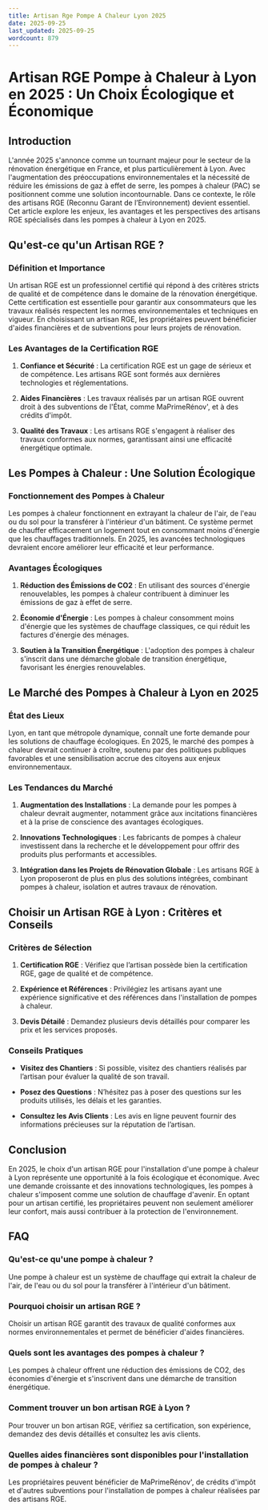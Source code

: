 ```yaml
---
title: Artisan Rge Pompe A Chaleur Lyon 2025
date: 2025-09-25
last_updated: 2025-09-25
wordcount: 879
---
```


# Artisan RGE Pompe à Chaleur à Lyon en 2025 : Un Choix Écologique et Économique

## Introduction

L'année 2025 s'annonce comme un tournant majeur pour le secteur de la rénovation énergétique en France, et plus particulièrement à Lyon. Avec l'augmentation des préoccupations environnementales et la nécessité de réduire les émissions de gaz à effet de serre, les pompes à chaleur (PAC) se positionnent comme une solution incontournable. Dans ce contexte, le rôle des artisans RGE (Reconnu Garant de l’Environnement) devient essentiel. Cet article explore les enjeux, les avantages et les perspectives des artisans RGE spécialisés dans les pompes à chaleur à Lyon en 2025.

## Qu'est-ce qu'un Artisan RGE ?

### Définition et Importance

Un artisan RGE est un professionnel certifié qui répond à des critères stricts de qualité et de compétence dans le domaine de la rénovation énergétique. Cette certification est essentielle pour garantir aux consommateurs que les travaux réalisés respectent les normes environnementales et techniques en vigueur. En choisissant un artisan RGE, les propriétaires peuvent bénéficier d'aides financières et de subventions pour leurs projets de rénovation.

### Les Avantages de la Certification RGE

1. **Confiance et Sécurité** : La certification RGE est un gage de sérieux et de compétence. Les artisans RGE sont formés aux dernières technologies et réglementations.
   
2. **Aides Financières** : Les travaux réalisés par un artisan RGE ouvrent droit à des subventions de l'État, comme MaPrimeRénov', et à des crédits d'impôt.

3. **Qualité des Travaux** : Les artisans RGE s'engagent à réaliser des travaux conformes aux normes, garantissant ainsi une efficacité énergétique optimale.

## Les Pompes à Chaleur : Une Solution Écologique

### Fonctionnement des Pompes à Chaleur

Les pompes à chaleur fonctionnent en extrayant la chaleur de l'air, de l'eau ou du sol pour la transférer à l'intérieur d'un bâtiment. Ce système permet de chauffer efficacement un logement tout en consommant moins d'énergie que les chauffages traditionnels. En 2025, les avancées technologiques devraient encore améliorer leur efficacité et leur performance.

### Avantages Écologiques

1. **Réduction des Émissions de CO2** : En utilisant des sources d'énergie renouvelables, les pompes à chaleur contribuent à diminuer les émissions de gaz à effet de serre.

2. **Économie d'Énergie** : Les pompes à chaleur consomment moins d'énergie que les systèmes de chauffage classiques, ce qui réduit les factures d'énergie des ménages.

3. **Soutien à la Transition Énergétique** : L'adoption des pompes à chaleur s'inscrit dans une démarche globale de transition énergétique, favorisant les énergies renouvelables.

## Le Marché des Pompes à Chaleur à Lyon en 2025

### État des Lieux

Lyon, en tant que métropole dynamique, connaît une forte demande pour les solutions de chauffage écologiques. En 2025, le marché des pompes à chaleur devrait continuer à croître, soutenu par des politiques publiques favorables et une sensibilisation accrue des citoyens aux enjeux environnementaux.

### Les Tendances du Marché

1. **Augmentation des Installations** : La demande pour les pompes à chaleur devrait augmenter, notamment grâce aux incitations financières et à la prise de conscience des avantages écologiques.

2. **Innovations Technologiques** : Les fabricants de pompes à chaleur investissent dans la recherche et le développement pour offrir des produits plus performants et accessibles.

3. **Intégration dans les Projets de Rénovation Globale** : Les artisans RGE à Lyon proposeront de plus en plus des solutions intégrées, combinant pompes à chaleur, isolation et autres travaux de rénovation.

## Choisir un Artisan RGE à Lyon : Critères et Conseils

### Critères de Sélection

1. **Certification RGE** : Vérifiez que l’artisan possède bien la certification RGE, gage de qualité et de compétence.

2. **Expérience et Références** : Privilégiez les artisans ayant une expérience significative et des références dans l'installation de pompes à chaleur.

3. **Devis Détailé** : Demandez plusieurs devis détaillés pour comparer les prix et les services proposés.

### Conseils Pratiques

- **Visitez des Chantiers** : Si possible, visitez des chantiers réalisés par l’artisan pour évaluer la qualité de son travail.
  
- **Posez des Questions** : N’hésitez pas à poser des questions sur les produits utilisés, les délais et les garanties.

- **Consultez les Avis Clients** : Les avis en ligne peuvent fournir des informations précieuses sur la réputation de l’artisan.

## Conclusion

En 2025, le choix d'un artisan RGE pour l'installation d'une pompe à chaleur à Lyon représente une opportunité à la fois écologique et économique. Avec une demande croissante et des innovations technologiques, les pompes à chaleur s'imposent comme une solution de chauffage d'avenir. En optant pour un artisan certifié, les propriétaires peuvent non seulement améliorer leur confort, mais aussi contribuer à la protection de l'environnement.

## FAQ

### Qu'est-ce qu'une pompe à chaleur ?

Une pompe à chaleur est un système de chauffage qui extrait la chaleur de l'air, de l'eau ou du sol pour la transférer à l'intérieur d'un bâtiment.

### Pourquoi choisir un artisan RGE ?

Choisir un artisan RGE garantit des travaux de qualité conformes aux normes environnementales et permet de bénéficier d'aides financières.

### Quels sont les avantages des pompes à chaleur ?

Les pompes à chaleur offrent une réduction des émissions de CO2, des économies d'énergie et s'inscrivent dans une démarche de transition énergétique.

### Comment trouver un bon artisan RGE à Lyon ?

Pour trouver un bon artisan RGE, vérifiez sa certification, son expérience, demandez des devis détaillés et consultez les avis clients.

### Quelles aides financières sont disponibles pour l'installation de pompes à chaleur ?

Les propriétaires peuvent bénéficier de MaPrimeRénov', de crédits d'impôt et d'autres subventions pour l'installation de pompes à chaleur réalisées par des artisans RGE.